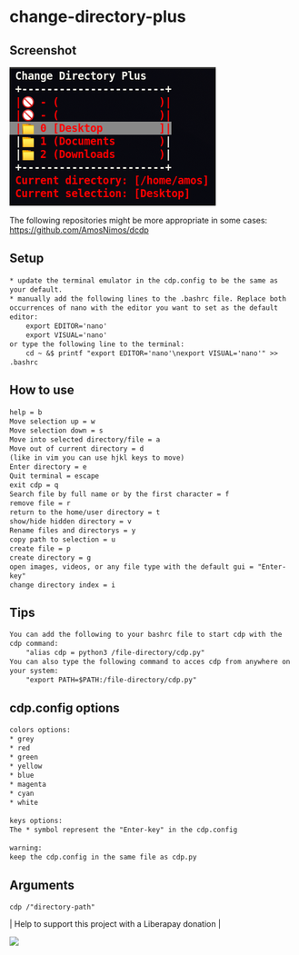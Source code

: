 # change-directory-plus

## Screenshot
![](cdp_screenshot/cdp_001.png)

The following repositories might be more appropriate in some cases:
	https://github.com/AmosNimos/dcdp

## Setup
	* update the terminal emulator in the cdp.config to be the same as your default.
	* manually add the following lines to the .bashrc file. Replace both occurrences of nano with the editor you want to set as the default editor: 
		export EDITOR='nano'
		export VISUAL='nano'
	or type the following line to the terminal:
		cd ~ &$ printf "export EDITOR='nano'\nexport VISUAL='nano'" >> .bashrc
	



## How to use
	help = b
	Move selection up = w
	Move selection down = s
	Move into selected directory/file = a
	Move out of current directory = d
	(like in vim you can use hjkl keys to move)
	Enter directory = e
	Quit terminal = escape
	exit cdp = q
	Search file by full name or by the first character = f
	remove file = r
	return to the home/user directory = t
	show/hide hidden directory = v
	Rename files and directorys = y
	copy path to selection = u
	create file = p
	create directory = g
	open images, videos, or any file type with the default gui = "Enter-key"
	change directory index = i 

## Tips
	You can add the following to your bashrc file to start cdp with the cdp command:
		"alias cdp = python3 /file-directory/cdp.py"
	You can also type the following command to acces cdp from anywhere on your system:
		"export PATH=$PATH:/file-directory/cdp.py"
	
	
	
	
## cdp.config options
	colors options:
	* grey
	* red
	* green
	* yellow
	* blue
	* magenta
	* cyan
	* white

	keys options:
	The * symbol represent the "Enter-key" in the cdp.config

	warning:
	keep the cdp.config in the same file as cdp.py

## Arguments
	cdp /"directory-path"
	
| Help to support this project with a Liberapay donation |

[![](https://liberapay.com/assets/widgets/donate.svg)](
https://liberapay.com/Amos_Nimos/donate)



